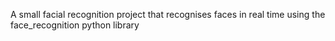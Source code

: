 A small facial recognition project that recognises faces in real time using the face_recognition python library
